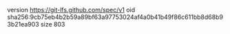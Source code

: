 version https://git-lfs.github.com/spec/v1
oid sha256:9cb75eb4b2b59a89bf63a97753024af4a0b41b49f86c611bb8d68b93b21ea903
size 803
